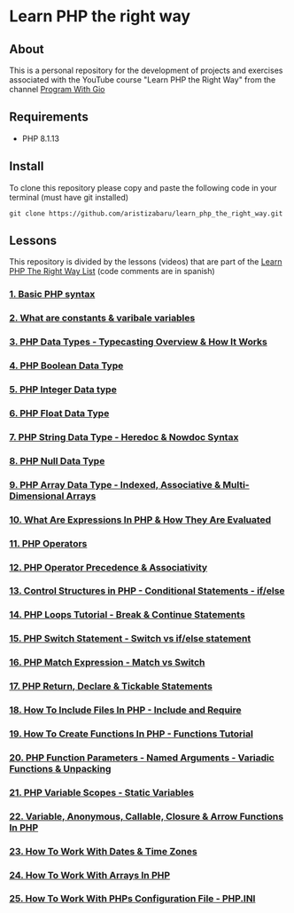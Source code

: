 # Learn PHP the right way

## About

This is a personal repository for the development of projects and exercises associated with the YouTube course "Learn PHP the Right Way" from the channel [Program With Gio](https://www.youtube.com/@ProgramWithGio)

## Requirements

- PHP 8.1.13

## Install

To clone this repository please copy and paste the following code in your terminal (must have git installed)

```
git clone https://github.com/aristizabaru/learn_php_the_right_way.git
```

## Lessons

This repository is divided by the lessons (videos) that are part of the [Learn PHP The Right Way List](https://www.youtube.com/playlist?list=PLr3d3QYzkw2xabQRUpcZ_IBk9W50M9pe-) (code comments are in spanish)

### [1. Basic PHP syntax](1_basic_syntax)

### [2. What are constants & varibale variables](2_constants_&_variable_variables)

### [3. PHP Data Types - Typecasting Overview & How It Works](3_data_types)

### [4. PHP Boolean Data Type](4_boolean_type)

### [5. PHP Integer Data type](5_integer_type)

### [6. PHP Float Data Type](6_float_type)

### [7. PHP String Data Type - Heredoc & Nowdoc Syntax](7_string_type)

### [8. PHP Null Data Type](8_null_type)

### [9. PHP Array Data Type - Indexed, Associative & Multi-Dimensional Arrays](8_array_type)

### [10. What Are Expressions In PHP & How They Are Evaluated](10_expressions)

### [11. PHP Operators](11_operators)

### [12. PHP Operator Precedence & Associativity ](12_precedence_associativity)

### [13. Control Structures in PHP - Conditional Statements - if/else ](13_conditionals)

### [14. PHP Loops Tutorial - Break & Continue Statements ](14_loops)

### [15. PHP Switch Statement - Switch vs if/else statement ](15_switch)

### [16. PHP Match Expression - Match vs Switch ](16_switch)

### [17. PHP Return, Declare & Tickable Statements ](17_return_declare_tickable)

### [18. How To Include Files In PHP - Include and Require](18_include_require)

### [19. How To Create Functions In PHP - Functions Tutorial](19_functions)

### [20. PHP Function Parameters - Named Arguments - Variadic Functions & Unpacking](20_named_arguments_variadic_functions)

### [21. PHP Variable Scopes - Static Variables](21_variable_scopes)

### [22. Variable, Anonymous, Callable, Closure & Arrow Functions In PHP ](22_variable_anonymous_arrow_function)

### [23. How To Work With Dates & Time Zones ](23_dates_time_zones)

### [24. How To Work With Arrays In PHP ](24_array_built-in)

### [25. How To Work With PHPs Configuration File - PHP.INI](25_php_configuration_file)
